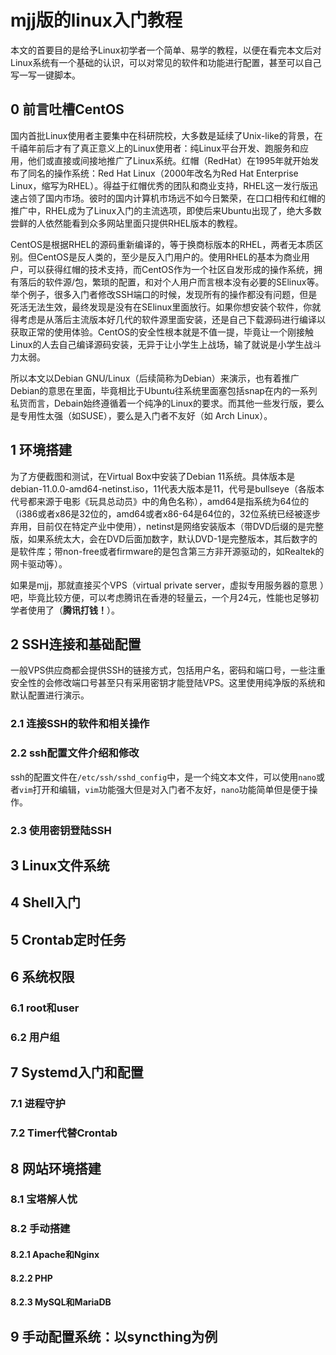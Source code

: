 # mjj版的linux入门教程



本文的首要目的是给予Linux初学者一个简单、易学的教程，以便在看完本文后对Linux系统有一个基础的认识，可以对常见的软件和功能进行配置，甚至可以自己写一写一键脚本。



## 0 前言吐槽CentOS

国内首批Linux使用者主要集中在科研院校，大多数是延续了Unix-like的背景，在千禧年前后才有了真正意义上的Linux使用者：纯Linux平台开发、跑服务和应用，他们或直接或间接地推广了Linux系统。红帽（RedHat）在1995年就开始发布了同名的操作系统：Red Hat Linux（2000年改名为Red Hat Enterprise Linux，缩写为RHEL）。得益于红帽优秀的团队和商业支持，RHEL这一发行版迅速占领了国内市场。彼时的国内计算机市场远不如今日繁荣，在口口相传和红帽的推广中，RHEL成为了Linux入门的主流选项，即使后来Ubuntu出现了，绝大多数尝鲜的人依然能看到众多网站里面只提供RHEL版本的教程。

CentOS是根据RHEL的源码重新编译的，等于换商标版本的RHEL，两者无本质区别。但CentOS是反人类的，至少是反入门用户的。使用RHEL的基本为商业用户，可以获得红帽的技术支持，而CentOS作为一个社区自发形成的操作系统，拥有落后的软件源/包，繁琐的配置，和对个人用户而言根本没有必要的SElinux等。举个例子，很多入门者修改SSH端口的时候，发现所有的操作都没有问题，但是死活无法生效，最终发现是没有在SElinux里面放行。如果你想安装个软件，你就得考虑是从落后主流版本好几代的软件源里面安装，还是自己下载源码进行编译以获取正常的使用体验。CentOS的安全性根本就是不值一提，毕竟让一个刚接触Linux的人去自己编译源码安装，无异于让小学生上战场，输了就说是小学生战斗力太弱。

所以本文以Debian GNU/Linux（后续简称为Debian）来演示，也有着推广Debian的意思在里面，毕竟相比于Ubuntu往系统里面塞包括snap在内的一系列私货而言，Debain始终遵循着一个纯净的Linux的要求。而其他一些发行版，要么是专用性太强（如SUSE），要么是入门者不友好（如 Arch Linux）。



## 1 环境搭建

为了方便截图和测试，在Virtual Box中安装了Debian 11系统。具体版本是debian-11.0.0-amd64-netinst.iso，11代表大版本是11，代号是bullseye（各版本代号都来源于电影《玩具总动员》中的角色名称），amd64是指系统为64位的（i386或者x86是32位的，amd64或者x86-64是64位的，32位系统已经被逐步弃用，目前仅在特定产业中使用），netinst是网络安装版本（带DVD后缀的是完整版，如果系统太大，会在DVD后面加数字，默认DVD-1是完整版本，其后数字的是软件库；带non-free或者firmware的是包含第三方非开源驱动的，如Realtek的网卡驱动等）。

如果是mjj，那就直接买个VPS（virtual private server，虚拟专用服务器的意思 ）吧，毕竟比较方便，可以考虑腾讯在香港的轻量云，一个月24元，性能也足够初学者使用了（**腾讯打钱！**）。



## 2 SSH连接和基础配置

一般VPS供应商都会提供SSH的链接方式，包括用户名，密码和端口号，一些注重安全性的会修改端口号甚至只有采用密钥才能登陆VPS。这里使用纯净版的系统和默认配置进行演示。

### 2.1 连接SSH的软件和相关操作



### 2.2 ssh配置文件介绍和修改

ssh的配置文件在`/etc/ssh/sshd_config`中，是一个纯文本文件，可以使用`nano`或者`vim`打开和编辑，`vim`功能强大但是对入门者不友好，`nano`功能简单但是便于操作。



### 2.3 使用密钥登陆SSH



## 3 Linux文件系统



## 4 Shell入门



## 5 Crontab定时任务



## 6 系统权限

### 6.1 root和user

### 6.2 用户组



## 7 Systemd入门和配置

### 7.1 进程守护

### 7.2 Timer代替Crontab



## 8 网站环境搭建



### 8.1 宝塔解人忧



### 8.2 手动搭建

#### 8.2.1 Apache和Nginx

#### 8.2.2 PHP

#### 8.2.3 MySQL和MariaDB



## 9 手动配置系统：以syncthing为例

